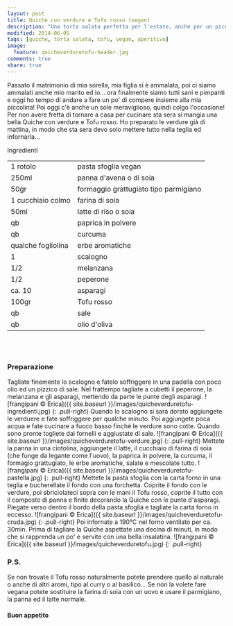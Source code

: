 ```yaml
---
layout: post
title: Quiche con verdure e Tofu rosso (vegan)
description: "Una torta salata perfetta per l'estate, anche per un picnic..."
modified: 2014-06-05
tags: [quiche, torta salata, tofu, vegan, aperitivo]
image:
  feature: quicheverduretofu-header.jpg
comments: true
share: true
---
```


Passato il matrimonio di mia sorella, mia figlia si è ammalata, poi ci siamo ammalati anche mio marito ed io... ora finalmente siamo tutti sani e pimpanti e oggi ho tempo di andare a fare un po' di compere insieme alla mia piccolina! Poi oggi c'è anche un sole meraviglioso, quindi colgo l'occasione! Per non avere fretta di tornare a casa per cucinare sta sera si mangia una bella Quiche con verdure e Tofu rosso. Ho preparato le verdure già di mattina, in modo che sta sera devo solo mettere tutto nella teglia ed infornarla...


<div class="ingredients">
  <div class="ingredients-title">Ingredienti</div>
  <table>
    <tbody>
      <tr>
        <td>1 rotolo</td>
        <td>pasta sfoglia vegan</td>
      </tr>
      <tr>
        <td>250ml</td>
        <td>panna d'avena o di soia</td>
      </tr>
      <tr>
        <td>50gr</td>
        <td>formaggio grattugiato tipo parmigiano</td>
      </tr>
      <tr>
        <td>1 cucchiaio colmo</td>
        <td>farina di soia</td>
      </tr>
      <tr>
        <td>50ml</td>
        <td>latte di riso o soia</td> 
      </tr>
      <tr>
        <td>qb</td>
        <td>paprica in polvere</td>
      </tr>
      <tr>
        <td>qb</td>
        <td>curcuma</td>      
      </tr>
      <tr>
        <td>qualche fogliolina</td>
        <td>erbe aromatiche</td>
      </tr>
      <tr>
        <td>1</td>
        <td>scalogno</td>
      </tr>
      <tr>
        <td>1/2</td>
        <td>melanzana</td>
      </tr>
      <tr>
        <td>1/2</td>
        <td>peperone</td>     
      </tr>
      <tr>
        <td>ca. 10</td>
        <td>asparagi</td>     
      </tr>
      <tr>
        <td>100gr</td>
        <td>Tofu rosso</td>     
      </tr>
      <tr>
        <td>qb</td>
        <td>sale</td>
      </tr>
      <tr>
        <td>qb</td>
        <td>olio d'oliva</td>
      </tr>
    </tbody>
  </table>
  <br></br>
</div>


<h3>
  <font color="grey">
    <i class="icon-cogs"></i>
  </font> Preparazione
</h3>

Tagliate finemente lo scalogno e fatelo soffriggere in una padella con poco olio ed un pizzico di sale. Nel frattempo tagliate a cubetti il peperone, la melanzana e gli asparagi, mettendo da parte le punte degli asparagi.
![frangipani © Erica]({{ site.baseurl }}/images/quicheverduretofu-ingredienti.jpg)
{: .pull-right}
Quando lo scalogno si sarà dorato aggiungete le verduere e fate soffriggere per qualche minuto. Poi aggiungete poca acqua e fate cucinare a fuoco basso finché le verdure sono cotte. Quando sono pronte togliete dai fornelli e aggiustate di sale.
![frangipani © Erica]({{ site.baseurl }}/images/quicheverduretofu-verdure.jpg)
{: .pull-right}
Mettete la panna in una ciotolina, aggiungete il latte, il cucchiaio di farina di soia (che funge da legante come l'uovo), la paprica in polvere, la curcuma, il formagio grattugiato, le erbe aromatiche, salate e mescolate tutto.
![frangipani © Erica]({{ site.baseurl }}/images/quicheverduretofu-pastella.jpg)
{: .pull-right}
Mettete la pasta sfoglia con la carta forno in una teglia e bucherellate il fondo con una forchetta. Coprite il fondo con le verdure, poi sbriciolateci sopra con le mani il Tofu rosso, coprite il tutto con il composto di panna e finite decorando la Quiche con le punte d'asparagi. Piegate verso dentro il bordo della pasta sfoglia e tagliate la carta forno in eccesso.
![frangipani © Erica]({{ site.baseurl }}/images/quicheverduretofu-cruda.jpg)
{: .pull-right}
Poi infornate a 190°C nel forno ventilato per ca. 30min. Prima di tagliare la Quiche aspettate una decina di minuti, in modo che si rapprenda un po' e servite con una bella insalatina.
![frangipani © Erica]({{ site.baseurl }}/images/quicheverduretofu.jpg)
{: .pull-right}


<h3>
  <font color="#FFCC00">
    <i class="icon-lightbulb"></i>
  </font> P.S.
</h3>


Se non trovate il Tofu rosso naturalmente potete prendere quello al naturale o anche di altri aromi, tipo al curry o al basilico... Se non la volete fare vegana potete sostituire la farina di soia con un uovo e usare il parmigiano, la panna ed il latte normale.

<h4>Buon appetito
  <font color="red">
    <i class="icon-smile"></i>
  </font>
</h4>
